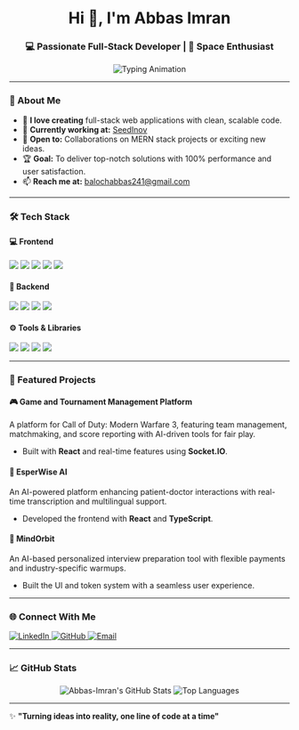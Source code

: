 <h1 align="center">Hi 👋, I'm Abbas Imran</h1>
<h3 align="center">💻 Passionate Full-Stack Developer | 🚀 Space Enthusiast</h3>

<p align="center">
  <img src="https://readme-typing-svg.herokuapp.com?font=Fira+Code&weight=500&size=24&pause=1000&color=2EA886&background=FFFFFF00&width=435&lines=Crafting+Ideas+Into+Code;Turning+Designs+Into+Reality;Delivering+Pixel-Perfect+Apps" alt="Typing Animation" />
</p>

---

### 🌟 About Me
- 🔭 **I love creating** full-stack web applications with clean, scalable code.
- 🌱 **Currently working at:** [SeedInov](https://seedinov.com/)
- 💬 **Open to:** Collaborations on MERN stack projects or exciting new ideas.
- 🏆 **Goal:** To deliver top-notch solutions with 100% performance and user satisfaction.
- 📫 **Reach me at:** [balochabbas241@gmail.com](mailto:balochabbas241@gmail.com)

---

### 🛠️ **Tech Stack**
#### 💻 **Frontend**
<p align="left">
  <img src="https://img.shields.io/badge/React-%2361DAFB.svg?style=for-the-badge&logo=React&logoColor=white" />
  <img src="https://img.shields.io/badge/Next.js-%23000000.svg?style=for-the-badge&logo=next.js&logoColor=white" />
  <img src="https://img.shields.io/badge/HTML5-%23E34F26.svg?style=for-the-badge&logo=html5&logoColor=white" />
  <img src="https://img.shields.io/badge/CSS3-%231572B6.svg?style=for-the-badge&logo=css3&logoColor=white" />
  <img src="https://img.shields.io/badge/TailwindCSS-%2338B2AC.svg?style=for-the-badge&logo=tailwind-css&logoColor=white" />
</p>

#### 🔧 **Backend**
<p align="left">
  <img src="https://img.shields.io/badge/Node.js-%23339933.svg?style=for-the-badge&logo=node.js&logoColor=white" />
  <img src="https://img.shields.io/badge/Express.js-%23000000.svg?style=for-the-badge&logo=express&logoColor=white" />
  <img src="https://img.shields.io/badge/MongoDB-%2347A248.svg?style=for-the-badge&logo=mongodb&logoColor=white" />
  <img src="https://img.shields.io/badge/Firebase-%23FFCA28.svg?style=for-the-badge&logo=firebase&logoColor=black" />
</p>

#### ⚙️ **Tools & Libraries**
<p align="left">
  <img src="https://img.shields.io/badge/Redux%20Toolkit-%23764ABC.svg?style=for-the-badge&logo=redux&logoColor=white" />
  <img src="https://img.shields.io/badge/Jest-%23C21325.svg?style=for-the-badge&logo=jest&logoColor=white" />
  <img src="https://img.shields.io/badge/Sanity-%23F03E2F.svg?style=for-the-badge&logo=sanity&logoColor=white" />
  <img src="https://img.shields.io/badge/Socket.IO-%23010101.svg?style=for-the-badge&logo=socket.io&logoColor=white" />
</p>

---

### 🚀 Featured Projects
#### 🎮 **Game and Tournament Management Platform**
A platform for Call of Duty: Modern Warfare 3, featuring team management, matchmaking, and score reporting with AI-driven tools for fair play. 
- Built with **React** and real-time features using **Socket.IO**.

#### 🏥 **EsperWise AI**
An AI-powered platform enhancing patient-doctor interactions with real-time transcription and multilingual support.
- Developed the frontend with **React** and **TypeScript**.

#### 🎤 **MindOrbit**
An AI-based personalized interview preparation tool with flexible payments and industry-specific warmups.
- Built the UI and token system with a seamless user experience.

---

### 🌐 Connect With Me
<p align="left">
  <a href="https://www.linkedin.com/in/abbas-imran-9b1920227/" target="blank">
    <img src="https://img.shields.io/badge/LinkedIn-%230077B5.svg?style=for-the-badge&logo=linkedin&logoColor=white" alt="LinkedIn" />
  </a>
  <a href="https://github.com/Abbas-Imran" target="blank">
    <img src="https://img.shields.io/badge/GitHub-%23181717.svg?style=for-the-badge&logo=github&logoColor=white" alt="GitHub" />
  </a>
  <a href="mailto:balochabbas241@gmail.com" target="blank">
    <img src="https://img.shields.io/badge/Email-%23D14836.svg?style=for-the-badge&logo=gmail&logoColor=white" alt="Email" />
  </a>
</p>

---

### 📈 GitHub Stats
<p align="center">
  <img src="https://github-readme-streak-stats.herokuapp.com/?user=Abbas-Imran&theme=dark&hide_border=true" alt="Abbas-Imran's GitHub Stats" />
  <img src="https://github-readme-stats.vercel.app/api/top-langs/?username=Abbas-Imran&layout=compact&theme=radical" alt="Top Languages" />
</p>

---

✨ **"Turning ideas into reality, one line of code at a time"**
